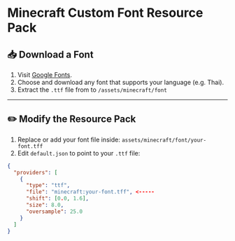# Minecraft Custom Font Resource Pack

## 📥 Download a Font

1. Visit [Google Fonts](https://fonts.google.com/).
2. Choose and download any font that supports your language (e.g. Thai).
3. Extract the `.ttf` file from to `/assets/minecraft/font`

---

## ✏️ Modify the Resource Pack

1. Replace or add your font file inside:
`assets/minecraft/font/your-font.tff`
2. Edit `default.json` to point to your `.ttf` file:

```json
{
  "providers": [
    {
      "type": "ttf",
      "file": "minecraft:your-font.tff", <-----
      "shift": [0.0, 1.6],
      "size": 8.0,
      "oversample": 25.0
    }
  ]
}
